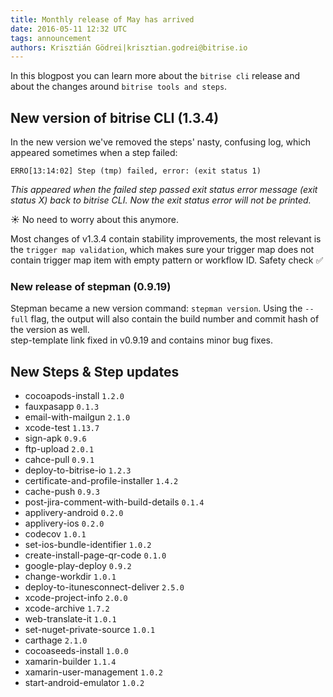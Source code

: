 ```yaml
---
title: Monthly release of May has arrived
date: 2016-05-11 12:32 UTC
tags: announcement
authors: Krisztián Gödrei|krisztian.godrei@bitrise.io
---
```


In this blogpost you can learn more about the `bitrise cli` release and about the changes around `bitrise tools and steps`.

## New version of bitrise CLI (1.3.4)

In the new version we've removed the steps' nasty, confusing log, which appeared sometimes when a step failed:

```
ERRO[13:14:02] Step (tmp) failed, error: (exit status 1)
```

*This appeared when the failed step passed exit status error message (exit status X) back to bitrise CLI. Now the exit status error will not be printed.*

☀️ No need to worry about this anymore.

Most changes of v1.3.4 contain stability improvements, the most relevant is the `trigger map validation`, which makes sure your trigger map does not contain trigger map item with empty pattern or workflow ID. Safety check ✅

### New release of stepman (0.9.19)

Stepman became a new version command: `stepman version`. Using the `--full` flag, the output will also contain the build number and commit hash of the version as well.  
step-template link fixed in v0.9.19 and contains minor bug fixes.

## New Steps & Step updates

- cocoapods-install `1.2.0  `
- fauxpasapp `0.1.3`
- email-with-mailgun `2.1.0`
- xcode-test `1.13.7`
- sign-apk `0.9.6`
- ftp-upload `2.0.1`
- cahce-pull `0.9.1`
- deploy-to-bitrise-io `1.2.3`
- certificate-and-profile-installer `1.4.2`
- cache-push `0.9.3`
- post-jira-comment-with-build-details `0.1.4`
- applivery-android `0.2.0`
- applivery-ios `0.2.0`
- codecov `1.0.1`
- set-ios-bundle-identifier `1.0.2`
- create-install-page-qr-code `0.1.0`
- google-play-deploy `0.9.2`
- change-workdir `1.0.1`
- deploy-to-itunesconnect-deliver `2.5.0`
- xcode-project-info `2.0.0`
- xcode-archive `1.7.2`
- web-translate-it `1.0.1`
- set-nuget-private-source `1.0.1`
- carthage `2.1.0`
- cocoaseeds-install `1.0.0`
- xamarin-builder `1.1.4`
- xamarin-user-management `1.0.2`
- start-android-emulator `1.0.2`

